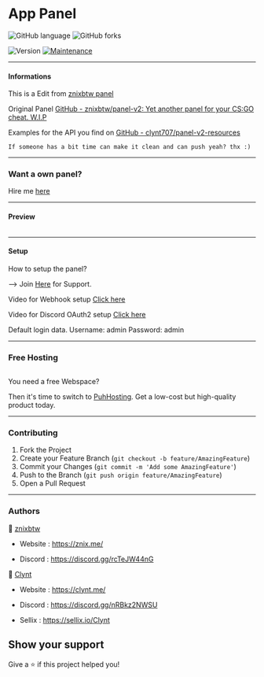 

# App Panel



![GitHub language](https://img.shields.io/github/languages/count/clynt707/Panel?style=for-the-badge)
![GitHub forks](https://img.shields.io/github/forks/clynt707/Panel?style=for-the-badge)

<img alt="Version" src="https://img.shields.io/badge/version-1.0-blue.svg?cacheSeconds=2592000" />
  <a href="https://github.com/kefranabg/readme-md-generator/graphs/commit-activity" target="_blank">
    <img alt="Maintenance" src="https://img.shields.io/badge/Maintained%3F-yes-green.svg" />
  </a>

---

#### Informations

This is a Edit from [znixbtw panel](https://github.com/znixbtw)

Original Panel [GitHub - znixbtw/panel-v2: Yet another panel for your CS:GO cheat. W.I.P](https://github.com/znixbtw/panel-v2)

Examples for the API you find on [GitHub - clynt707/panel-v2-resources](https://github.com/clynt707/panel-v2-resources)


```If someone has a bit time can make it clean and can push yeah? thx :)```

---

### Want a own panel?
Hire me [here](https://clynt.sellix.io/product/61f7f67baa3c3)

---

#### Preview

<img title="" src="https://raw.githubusercontent.com/clynt707/Panel/main/README_ASSETS/preview.png" alt="" data-align="center">

---

#### Setup

How to setup the panel? 

   --> Join [Here](https://discord.gg/nRBkz2NWSU) for Support.



Video for Webhook setup [Click here](https://www.youtube.com/watch?v=rg5fU-xgIXU)

Video for Discord OAuth2 setup [Click here](https://youtu.be/zHnGx7bJ0oE)



Default login data.
Username: admin
Password: admin

---

### Free Hosting

<img title="" src="https://raw.githubusercontent.com/clynt707/Panel/main/README_ASSETS/puhad.png" alt="" data-align="center">

You need a free Webspace?

Then it's time to switch to [PuhHosting](https;//www.puh.hosting). Get a low-cost but high-quality product today.

---

### Contributing

1. Fork the Project
2. Create your Feature Branch (`git checkout -b feature/AmazingFeature`)
3. Commit your Changes (`git commit -m 'Add some AmazingFeature'`)
4. Push to the Branch (`git push origin feature/AmazingFeature`)
5. Open a Pull Request

---

### Authors

👤 [znixbtw](https://github.com/znixbtw)

* Website :  https://znix.me/

* Discord : https://discord.gg/rcTeJW44nG



👤 [Clynt](https://github.com/clynt707)



* Website : https://clynt.me/

* Discord : https://discord.gg/nRBkz2NWSU

* Sellix  : https://sellix.io/Clynt



## Show your support

Give a ⭐️ if this project helped you!











